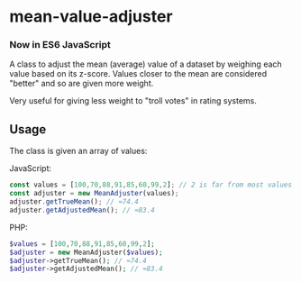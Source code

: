 # mean-value-adjuster

### Now in ES6 JavaScript

A class to adjust the mean (average) value of a dataset by weighing each value based on its z-score.
Values closer to the mean are considered "better" and so are given more weight.

Very useful for giving less weight to "troll votes" in rating systems. 

## Usage

The class is given an array of values:

JavaScript:

```javascript
const values = [100,70,88,91,85,60,99,2]; // 2 is far from most values and the mean
const adjuster = new MeanAdjuster(values);
adjuster.getTrueMean(); // ≈74.4
adjuster.getAdjustedMean(); // ≈83.4
```

PHP:

```php
$values = [100,70,88,91,85,60,99,2];
$adjuster = new MeanAdjuster($values);
$adjuster->getTrueMean(); // ≈74.4
$adjuster->getAdjustedMean(); // ≈83.4
```
